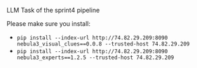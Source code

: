LLM Task of the sprint4 pipeline

Please make sure you install:
  - `pip install --index-url http://74.82.29.209:8090 nebula3_visual_clues==0.0.8 --trusted-host 74.82.29.209`
  - `pip install --index-url http://74.82.29.209:8090 nebula3_experts==1.2.5 --trusted-host 74.82.29.209`
 
 
  
